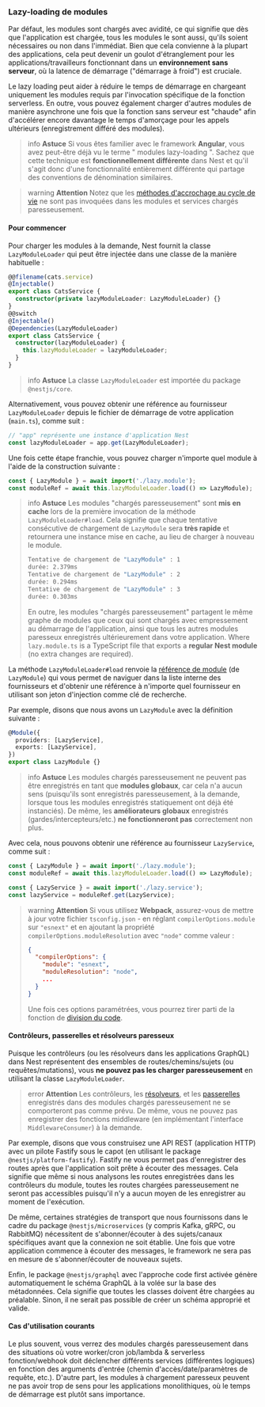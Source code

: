 ### Lazy-loading de modules

Par défaut, les modules sont chargés avec avidité, ce qui signifie que dès que l'application est chargée, tous les modules le sont aussi, qu'ils soient nécessaires ou non dans l'immédiat. Bien que cela convienne à la plupart des applications, cela peut devenir un goulot d'étranglement pour les applications/travailleurs fonctionnant dans un **environnement sans serveur**, où la latence de démarrage ("démarrage à froid") est cruciale.

Le lazy loading peut aider à réduire le temps de démarrage en chargeant uniquement les modules requis par l'invocation spécifique de la fonction serverless. En outre, vous pouvez également charger d'autres modules de manière asynchrone une fois que la fonction sans serveur est "chaude" afin d'accélérer encore davantage le temps d'amorçage pour les appels ultérieurs (enregistrement différé des modules).

> info **Astuce** Si vous êtes familier avec le framework **Angular**, vous avez peut-être déjà vu le terme " modules lazy-loading ". Sachez que cette technique est **fonctionnellement différente** dans Nest et qu'il s'agit donc d'une fonctionnalité entièrement différente qui partage des conventions de dénomination similaires.

> warning **Attention** Notez que les [méthodes d'accrochage au cycle de vie](/fundamentals/lifecycle-events) ne sont pas invoquées dans les modules et services chargés paresseusement.

#### Pour commencer

Pour charger les modules à la demande, Nest fournit la classe `LazyModuleLoader` qui peut être injectée dans une classe de la manière habituelle :

```typescript
@@filename(cats.service)
@Injectable()
export class CatsService {
  constructor(private lazyModuleLoader: LazyModuleLoader) {}
}
@@switch
@Injectable()
@Dependencies(LazyModuleLoader)
export class CatsService {
  constructor(lazyModuleLoader) {
    this.lazyModuleLoader = lazyModuleLoader;
  }
}
```

> info **Astuce** La classe `LazyModuleLoader` est importée du package `@nestjs/core`.

Alternativement, vous pouvez obtenir une référence au fournisseur `LazyModuleLoader` depuis le fichier de démarrage de votre application (`main.ts`), comme suit :

```typescript
// "app" représente une instance d'application Nest
const lazyModuleLoader = app.get(LazyModuleLoader);
```

Une fois cette étape franchie, vous pouvez charger n'importe quel module à l'aide de la construction suivante :

```typescript
const { LazyModule } = await import('./lazy.module');
const moduleRef = await this.lazyModuleLoader.load(() => LazyModule);
```

> info **Astuce** Les modules "chargés paresseusement" sont **mis en cache** lors de la première invocation de la méthode `LazyModuleLoader#load`. Cela signifie que chaque tentative consécutive de chargement de `LazyModule` sera **très rapide** et retournera une instance mise en cache, au lieu de charger à nouveau le module.
>
> ```bash
> Tentative de chargement de "LazyModule" : 1
> durée: 2.379ms
> Tentative de chargement de "LazyModule" : 2
> durée: 0.294ms
> Tentative de chargement de "LazyModule" : 3
> durée: 0.303ms
> ```
>
> En outre, les modules "chargés paresseusement" partagent le même graphe de modules que ceux qui sont chargés avec empressement au démarrage de l'application, ainsi que tous les autres modules paresseux enregistrés ultérieurement dans votre application.
Where `lazy.module.ts` is a TypeScript file that exports a **regular Nest module** (no extra changes are required).

La méthode `LazyModuleLoader#load` renvoie la [référence de module](/fundamentals/module-ref) (de `LazyModule`) qui vous permet de naviguer dans la liste interne des fournisseurs et d'obtenir une référence à n'importe quel fournisseur en utilisant son jeton d'injection comme clé de recherche.

Par exemple, disons que nous avons un `LazyModule` avec la définition suivante :

```typescript
@Module({
  providers: [LazyService],
  exports: [LazyService],
})
export class LazyModule {}
```

> info **Astuce** Les modules chargés paresseusement ne peuvent pas être enregistrés en tant que **modules globaux**, car cela n'a aucun sens (puisqu'ils sont enregistrés paresseusement, à la demande, lorsque tous les modules enregistrés statiquement ont déjà été instanciés). De même, les **améliorateurs globaux** enregistrés (gardes/intercepteurs/etc.) **ne fonctionneront pas** correctement non plus.

Avec cela, nous pouvons obtenir une référence au fournisseur `LazyService`, comme suit :

```typescript
const { LazyModule } = await import('./lazy.module');
const moduleRef = await this.lazyModuleLoader.load(() => LazyModule);

const { LazyService } = await import('./lazy.service');
const lazyService = moduleRef.get(LazyService);
```

> warning **Attention** Si vous utilisez **Webpack**, assurez-vous de mettre à jour votre fichier `tsconfig.json` - en réglant `compilerOptions.module` sur `"esnext"` et en ajoutant la propriété `compilerOptions.moduleResolution` avec `"node"` comme valeur :
>
> ```json
> {
>   "compilerOptions": {
>     "module": "esnext",
>     "moduleResolution": "node",
>     ...
>   }
> }
> ```
>
> Une fois ces options paramétrées, vous pourrez tirer parti de la fonction de [division du code](https://webpack.js.org/guides/code-splitting/).

#### Contrôleurs, passerelles et résolveurs paresseux

Puisque les contrôleurs (ou les résolveurs dans les applications GraphQL) dans Nest représentent des ensembles de routes/chemins/sujets (ou requêtes/mutations), vous **ne pouvez pas les charger paresseusement** en utilisant la classe `LazyModuleLoader`.

> error **Attention** Les contrôleurs, les [résolveurs](/graphql/resolvers), et les [passerelles](/websockets/gateways) enregistrés dans des modules chargés paresseusement ne se comporteront pas comme prévu. De même, vous ne pouvez pas enregistrer des fonctions middleware (en implémentant l'interface `MiddlewareConsumer`) à la demande.

Par exemple, disons que vous construisez une API REST (application HTTP) avec un pilote Fastify sous le capot (en utilisant le package `@nestjs/platform-fastify`). Fastify ne vous permet pas d'enregistrer des routes après que l'application soit prête à écouter des messages. Cela signifie que même si nous analysons les routes enregistrées dans les contrôleurs du module, toutes les routes chargées paresseusement ne seront pas accessibles puisqu'il n'y a aucun moyen de les enregistrer au moment de l'exécution.

De même, certaines stratégies de transport que nous fournissons dans le cadre du package `@nestjs/microservices` (y compris Kafka, gRPC, ou RabbitMQ) nécessitent de s'abonner/écouter à des sujets/canaux spécifiques avant que la connexion ne soit établie. Une fois que votre application commence à écouter des messages, le framework ne sera pas en mesure de s'abonner/écouter de nouveaux sujets.

Enfin, le package `@nestjs/graphql` avec l'approche code first activée génère automatiquement le schéma GraphQL à la volée sur la base des métadonnées. Cela signifie que toutes les classes doivent être chargées au préalable. Sinon, il ne serait pas possible de créer un schéma approprié et valide.

#### Cas d'utilisation courants

Le plus souvent, vous verrez des modules chargés paresseusement dans des situations où votre worker/cron job/lambda & serverless fonction/webhook doit déclencher différents services (différentes logiques) en fonction des arguments d'entrée (chemin d'accès/date/paramètres de requête, etc.). D'autre part, les modules à chargement paresseux peuvent ne pas avoir trop de sens pour les applications monolithiques, où le temps de démarrage est plutôt sans importance.
